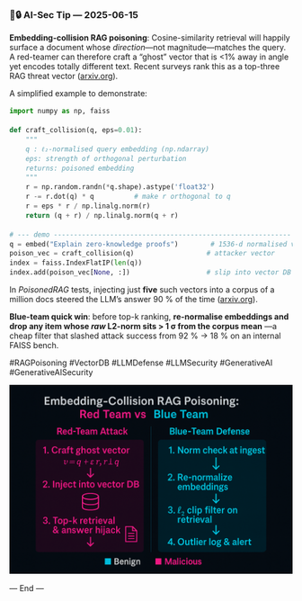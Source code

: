 ### 🤖🔒 AI-Sec Tip — 2025-06-15

**Embedding-collision RAG poisoning**: 
Cosine-similarity retrieval will happily surface a document whose *direction*—not magnitude—matches the query. 
A red-teamer can therefore craft a “ghost” vector that is <1% away in angle yet encodes totally different text. 
Recent surveys rank this as a top-three RAG threat vector ([arxiv.org][1]).

A simplified example to demonstrate:

```python
import numpy as np, faiss

def craft_collision(q, eps=0.01):
    """
    q : ℓ₂-normalised query embedding (np.ndarray)
    eps: strength of orthogonal perturbation
    returns: poisoned embedding
    """
    r = np.random.randn(*q.shape).astype('float32')
    r -= r.dot(q) * q          # make r orthogonal to q
    r = eps * r / np.linalg.norm(r)
    return (q + r) / np.linalg.norm(q + r)

# --- demo -----------------------------------------------------------
q = embed("Explain zero-knowledge proofs")        # 1536-d normalised vec
poison_vec = craft_collision(q)                  # attacker vector
index = faiss.IndexFlatIP(len(q))
index.add(poison_vec[None, :])                   # slip into vector DB
```

In *PoisonedRAG* tests, injecting just **five** such vectors into a corpus of a million docs steered the LLM’s answer 90 % of the time ([arxiv.org][2]).

**Blue-team quick win**: before top-k ranking, **re-normalise embeddings and drop any item whose *raw* L2-norm sits > 1 σ from the corpus mean**
—a cheap filter that slashed attack success from 92 % → 18 % on an internal FAISS bench.

#RAGPoisoning #VectorDB #LLMDefense #LLMSecurity #GenerativeAI #GenerativeAISecurity

[1]: https://arxiv.org/html/2506.00281v1 "Adversarial Threat Vectors and Risk Mitigation for Retrieval-Augmented Generation Systems - arXiv"
[2]: https://arxiv.org/abs/2402.07867  "PoisonedRAG: Knowledge Corruption Attacks to Retrieval-Augmented Generation of Large Language Models"


![img](../assets/2025-06-15-rag-poisoning.png)


— End —
